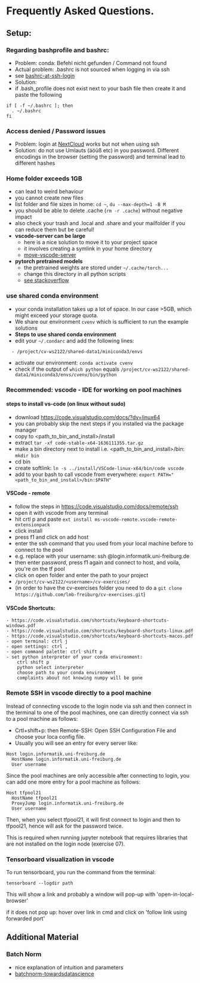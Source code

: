 # Frequently Asked Questions.


## Setup: 

### Regarding bashprofile and bashrc:
- Problem: conda: Befehl nicht gefunden / Command not found
- Actual problem: .bashrc is not sourced when logging in via ssh
- see [bashrc-at-ssh-login](https://stackoverflow.com/questions/820517/bashrc-at-ssh-login)
- Solution:
- if .bash_profile does not exist next to your bash file then create it and paste the following
```
if [ -f ~/.bashrc ]; then
  . ~/.bashrc
fi
```

### Access denied / Password issues
- Problem: login at [NextCloud](https://nc.informatik.uni-freiburg.de/index.php/apps/rainloop/) works but not when using ssh
- Solution: do not use Umlauts (äöüß etc) in you password. Different encodings in the browser (setting the password) and terminal lead to different hashes

### Home folder exceeds 1GB
- can lead to weird behaviour
- you cannot create new files
- list folder and file sizes in home: `cd ~`, `du --max-depth=1 -B M`
- you should be able to delete .cache (`rm -r .cache`) without negative impact
- also check your trash and .local and .share and your mailfolder if you can reduce them but be careful!
- **vscode-server can be large**
  - here is a nice solution to move it to your project space
  - it involves creating a symlink in your home directory
  - [move-vscode-server](https://stackoverflow.com/questions/62613523/how-to-change-vscode-server-directory)
- **pytorch pretrained models**
  - the pretrained weights are stored under `~/.cache/torch...`
  - change this directory in all python scripts
  - [see stackoverflow](https://stackoverflow.com/questions/52628270/is-there-any-way-i-can-download-the-pre-trained-models-available-in-pytorch-to-a)

### use shared conda environment
- your conda installation takes up a lot of space. In our case >5GB, which might exceed your storage quota.
- We share our environment `cvenv` which is sufficient to run the example solutions
- **Steps to use shared conda environment**
- edit your `~/.condarc` and add the following lines:
```envs_dirs:
  - /project/cv-ws2122/shared-data1/miniconda3/envs
```
- activate our environment: `conda activate cvenv`
- check if the output of  `which python` equals `/project/cv-ws2122/shared-data1/miniconda3/envs/cvenv/bin/python`

### Recommended: vscode - IDE for working on pool machines
#### steps to install vs-code (on linux without sudo)
- download https://code.visualstudio.com/docs/?dv=linux64
- you can probably skip the next steps if you installed via the package manager
- copy to <path_to_bin_and_install>/install
- extract `tar -xf code-stable-x64-1636111355.tar.gz`
- make a bin directory next to install i.e. <path_to_bin_and_install>/bin: `mkdir bin`
- cd bin
- create softlink: `ln -s ../install/VSCode-linux-x64/bin/code vscode`
- add to your bash to call vscode from everywhere: `export PATH="<path_to_bin_and_install>/bin:$PATH"`

#### VSCode - remote
- follow the steps in https://code.visualstudio.com/docs/remote/ssh
- open it with vscode from any terminal
- hit crtl p and paste `ext install ms-vscode-remote.vscode-remote-extensionpack`
- click install
- press f1 and click on add host
- enter the ssh command that you used from your local machine before to connect to the pool
- e.g. replace <username> with your username: ssh <username>@login.informatik.uni-freiburg.de
- then enter password, press f1 again and connect to host, and voila, you're on the tf pool
- click on open folder and enter the path to your project
- `/project/cv-ws2122/<username>/cv-exercises/`
- (in order to have the cv-exercises folder you need to do a `git clone https://github.com/lmb-freiburg/cv-exercises.git`)

#### VSCode Shortcuts:
	- https://code.visualstudio.com/shortcuts/keyboard-shortcuts-windows.pdf
	- https://code.visualstudio.com/shortcuts/keyboard-shortcuts-linux.pdf
	- https://code.visualstudio.com/shortcuts/keyboard-shortcuts-macos.pdf
	- open terminal: ctrl j
	- open settings: ctrl ,
	- open command palette: ctrl shift p
	- set python interpreter of your conda environment: 
		ctrl shift p 
		python select interpreter
		choose path to your conda environment
		complaints about not knowing numpy will be gone

### Remote SSH in vscode directly to a pool machine
Instead of connecting vscode to the login node via ssh and then connect in the terminal to one of the pool machines, one can directly connect via ssh to a pool machine as follows:
- Crtl+shift+p: then Remote-SSH: Open SSH Configuration File and choose your loca config file.
- Usually you will see an entry for every server like:
```
Host login.informatik.uni-freiburg.de
  HostName login.informatik.uni-freiburg.de
  User username
```
Since the pool machines are only accessible after connecting to login, you can add one more entry for a pool machine as follows:
```
Host tfpool21
  HostName tfpool21
  ProxyJump login.informatik.uni-freiburg.de
  User username
```
Then, when you select tfpool21, it will first connect to login and then to tfpool21, hence will ask for the password twice.

This is required when running jupyter notebook that requires libraries that are not installed on the login node (exercise 07).

### Tensorboard visualization in vscode
To run tensorboard, you run the command from the terminal:

`tensorboard --logdir path`

This will show a link and probably a window will pop-up with 'open-in-local-browser'

if it does not pop up: hover over link in cmd and click on 'follow link using forwarded port'

## Additional Material
### Batch Norm
- nice explanation of intuition and parameters
- [batchnorm-towardsdatascience](https://towardsdatascience.com/batch-norm-explained-visually-how-it-works-and-why-neural-networks-need-it-b18919692739)

